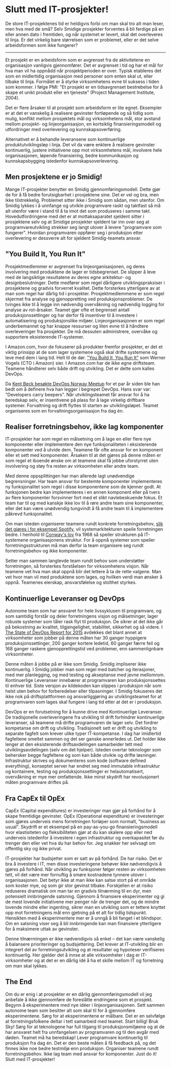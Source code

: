 # Slutt med IT-prosjekter!

De store IT-prosjektenes tid er heldigvis forbi om man skal tro alt man leser, men hva med de små? Selv Smidige prosjekter forventes å bli ferdige på en eller annen dato i fremtiden, og når systemet er levert, skal det overleveres til linja. Er det virkelig bare størrelsen som er problemet, eller er det selve arbeidsformen som ikke fungerer? 

---

Et prosjekt er en arbeidsform som er avgrenset fra de aktivitetene en organisasjon vanligvis gjennomfører. Det er avgrenset i tid og har et mål for hva man vil ha oppnådd når prosjektperioden er over. Typisk etableres det som en midlertidig organisasjon med personer som enten skal ut, eller tilbake til linja. Formålet er å styrke virksomhetens evne til suksess i tiden som kommer. I følge PMI: "Et prosjekt er en tidsavgrenset bestrebelse for å skape et unikt produkt eller en tjeneste" (Project Management Institute, 2004).

Det er flere årsaker til at prosjekt som arbeidsform er lite egnet. Eksempler er at det er vanskelig å realisere gevinster fortløpende og så tidlig som mulig, konflikt mellom prosjektets mål og virksomhetens mål, stor avstand mellom prosjekt- og linjeorganisasjon, en kortsiktig finansieringsmodell og utfordringer med overlevering og kunnskapsoverføring.

Alternativet er å behandle leveransene som kontinuerlige produktutviklingsløp i linja. Det vil da være enklere å realisere gevinster kontinuerlig, justere initiativene opp mot virksomhetens mål, involvere hele organisasjonen, løpende finansiering, bedre kommunikasjon og kunnskapsbygging istedenfor kunnskapsoverlevering.

## Men prosjektene er jo Smidig!
Mange IT-prosjekter benytter en Smidig gjennomføringsmodell. Dette gjør de for å få bedre forutsigbarhet i prosjektene sine. Det er vel og bra, men ikke tilstrekkelig. Problemet sitter ikke i Smidig som sådan, men utenfor. Om Smidig lykkes i å unnfange og utvikle programvare raskt og taktfast så må alt utenfor være i stand til å ta imot det som produseres i samme takt. Hovedutfordringene med det er at mottaksaparatet sjeldent sitter i prosjektene selv og at Smidige prosjekter sjeldent tar inn over seg at programvareutvikling strekker seg langt utover å levere "programvare som fungerer". Hvordan programvaren oppfører seg i produksjon etter overlevering er dessverre alt for sjeldent Smidig-teamets ansvar.

## "You Build It, You Run It"
Prosjektmedlemmer er avgrenset fra linjeorganisasjonen, og deres involvering med produktene de lager er tidsbegrenset. De slipper å leve med de langsiktige resultatene av deres egne arkitektur- og designbeslutninger. Dette medfører som regel dårligere utviklingspraksiser i prosjektene og gradvis forverret kvalitet. Dette forsterkes ytterligere av at man som regel har dårlig tid i prosjekter. Prosjektmedlemmene er som regel skjermet fra analyse og gjenoppretting ved produksjonsproblemer. De tvinges ikke til å legge inn nødvendig overvåkning og nødvendig logging for analyse av rot-årsaker. Teamet gjør ofte et begrenset antall produksjonssettinger og har derfor få insentiver til å investere i automatisering og produksjonslike miljøer. Linjeorganisasjonen er som regel underbemannet og har knappe ressurser og liten evne til å håndtere overleveringer fra prosjekter. De må dessuten administrere, overvåke og supportere eksisterende IT-systemer.

I Amazon.com, hvor de fokuserer på produkter fremfor prosjekter, er det et viktig prinsipp at de som lager systemene også skal drifte systemene og leve med dem i lang tid. Helt til de dør. ["You Build It, You Run It"](https://queue.acm.org/detail.cfm?id=1142065) som Werner Vogels (CTO i Amazon) sier. I Amazon.com har de ikke egne driftsteam. Teamene håndterer selv både drift og utvikling. Det er dette som kalles DevOps.

Da [Kent Beck besøkte DevOps Norway Meetup](http://www.meetup.com/DevOps-Norway/events/112627352/) for et par år siden ble han bedt om å definere hva han legger i begrepet DevOps. Hans svar var: "Developers carry beepers". Når utviklingsteamet får ansvar for å ha beredskap selv, er insentivene på plass for å lage virkelig driftbare systemer. Forvaltning og drift flyttes til starten av utviklingsløpet. Teamet organiseres som en forvaltningsorganisasjon fra dag én.

## Realiser forretningsbehov, ikke lag komponenter
IT-prosjekter har som regel en målsetning om å lage en eller flere nye komponenter eller implementere den nye funksjonaliteten i eksisterende komponenter ved å utvide dem. Teamene får ofte ansvar for en komponent eller et sett med komponenter. Årsaken til at det gjøres på denne måten er som regel et iboende ønske om at teamene skal få jobbe uforstyrret uten involvering og støy fra resten av virksomheten eller andre team.

Med denne oppsplittingen har man allerede lagt unødvendige begrensninger. Har team ansvar for bestemte komponenter implementeres ny funksjonalitet som regel i disse komponentene som de kjenner godt. At funksjonen bedre kan implementeres i en annen komponent eller på tvers av flere komponenter forsvinner fort med et slikt navlebeskuende fokus. Et team har til og med kanskje ikke lov til å røre andre team sine komponenter, eller det kan være unødvendig tungvindt å få andre team til å implementere påkrevd funksjonalitet.

Om man isteden organiserer teamene rundt konkrete forretningsbehov, [slik det gjøres i for eksempel Spotify](https://labs.spotify.com/2014/03/27/spotify-engineering-culture-part-1/), vil systemarkitekturen speile forretningen bedre. I henhold til [Conway's lov](https://en.wikipedia.org/wiki/Conway%27s_law) fra 1968 så speiler strukturen på IT-systemene organisasjonens struktur. For å oppnå systemer som speiler forretningsstrukturen må man derfor la team organisere seg rundt forretningsbehov og ikke komponenter.

Setter man sammen langlevde team rundt behov som understøtter forretningen, så forsterkes forståelsen for virksomhetens visjon. Når teamene vet hva man skal oppnå blir det lettere å ta de rette valgene. Man vet hvor man vil med produktene som lages, og hvilken verdi man ønsker å oppnå. Teamenes eierskap, ansvarsfølelse og stolthet styrkes.

## Kontinuerlige Leveranser og DevOps
Autonome team som har ansvaret for hele livssyklusen til programvare, og som samtidig forstår og deler forretningens visjon og målsetninger, lager robuste systemer som tåler rask flyt til produksjon. De sikrer at det ikke går på bekostning av kvalitet, tilgjengelighet, stabilitet, sikkerhet og så videre. I [The State of DevOps Report for 2015](https://puppetlabs.com/2015-devops-report) avdekkes det blant annet at virksomheter som jobber på denne måten har 30 ganger hyppigere produksjonssettinger, 200 ganger kortere ledetid, 60 ganger færre feil og 168 ganger raskere gjenopprettingstid ved problemer, enn sammenlignbare virksomheter.

Denne måten å jobbe på er ikke som Smidig. Smidig impliserer ikke kontinuerlig. I Smidig jobber man som regel med batcher og iterasjoner, med mer planlegging, og med testing og akseptanse med jevne mellomrom. Kontinuerlige Leveranser innebærer at programvaren kan produksjonssettes til enhver tid. Siste versjon av kildekoden kan slippes i produksjon når som helst uten behov for forberedelser eller tilpasninger. I Smidig fokuseres det ikke nok på driftsplattformen og ansvarliggjøring av utviklingsteamet for at programvaren som lages skal fungere i lang tid etter at det er i produksjon.

DevOps er en forutsetning for å kunne drive med Kontinuerlige Leveranser. De tradisjonelle overleveringene fra utvikling til drift forhindrer kontinuerlige leveranser, så teamene må drifte programvaren de lager selv. Det fordrer kompetanse om drift og utvikling. Tradisjonelt sett er drift og utvikling to separate fagfelt som krever ulike typer IT-kompetanse. I dag har imidlertid fagfeltene smeltet sammen og det ser ganske annerledes ut. Det holder ikke lenger at den eksisterende driftsavdelingen samarbeider tett med utviklingsavdelingen (selv om det hjelper). Isteden overtar teknologer som behersker begge fagfeltene og som kan både utvikle og drifte løsninger. Infrastruktur skrives og dokumenteres som kode (software defined everything), konseptet server har endret seg med immutable infrastruktur og kontainere, testing og produksjonssettinger er helautomatisert, overvåkning er mye mer omfattende. Ikke minst skydrift har revolusjonert måten programvare driftes på.

## Fra CapEx til OpEx
CapEx (Capital expenditures) er investeringer man gjør på forhånd for å skape fremtidige gevinster. OpEx (Operational expenditure) er investeringer som gjøres underveis mens forretningen forløper som normalt, "business as usual". Skydrift er et eksempel på en pay-as-you-go finansieringsmodell hvor elastisiteten og fleksibiliteten gjør at du kan skalere opp eller ned underveis istedenfor å investere i egen infrastruktur og overkapasitet før du trenger den eller vet hva du har behov for. Jeg snakker her selvsagt om offentlig sky og ikke privat.

IT-prosjekter har budsjetter som er satt av på forhånd. De har risiko. Det er bra å investere i IT, men disse investeringene behøver ikke nødvendigvis å gjøres på forhånd. Når utvikling av funksjoner følger resten av virksomheten tett, vil det være mer fornuftig å smøre kostnadene tynnere utover i organisasjonen. Det betyr ikke at man ikke kan satse stort på et område som koster mye, og som gir stor gevinst tilbake. Forskjellen er at risiko reduseres dramatisk om man tar en gradvis tilnærming til en dyr, men potensielt innbringende satsning. Gjennom å finansiere eksperimenter og gi de mest lovende initiativene mer penger når de trenger det, og de mindre lovende mindre eller ingenting, sikrer man en utvikling som er tettere knyttet opp mot forretningens mål enn gjetning på et alt for tidlig tidspunkt. Hensikten med å eksperimentere mer er å unngå å bli fanget i et blindspor. Om en satsning viser seg å bli innbringende kan man finansiere ytterligere for å maksimere uttak av gevinster.

Denne tilnærmingen er ikke nødvendigvis så enkel – det kan være vanskelig å balansere prioriteringer og budsjettering. Det krever at IT-utvikling blir en integrert del av forretningsutvikling og at resultater og hypoteser verifiseres kontinuerlig. Her gjelder det å innse at alle virksomheter i dag er IT-virksomheter og at det er en dårlig idé å ha et skille mellom IT og forretning om man skal lykkes.

## The End
Om du er enig i at prosjekter er en dårlig gjennomføringsmodell vil jeg anbefale å ikke gjennomføre de foreslåtte endringene som et prosjekt. Begynn å eksperimentere med nye idéer i linjeorganisasjonen. Sett sammen autonome team som besitter alt som skal til for å gjennomføre eksperimentene. Sørg for at eksperimentene er målbare. Det er en selvfølge at forretningsfolkene deltar i tett samarbeid med teamet. Start billig! Bruk Sky! Sørg for at teknologene har full tilgang til produksjonsmiljøene og at de har ansvaret helt fra unnfangelsen av programvaren og til den avgår med døden. Teamet må ha beredskap! Lever programvare kontinuerlig til produksjon fra dag én. Det er den beste måten å få feedback på, og det finnes ikke noe bedre testmiljø enn produksjon. Organiser teamene rundt forretningsbehov. Ikke lag team med ansvar for komponenter. Just do it! Slutt med IT-prosjekter!




